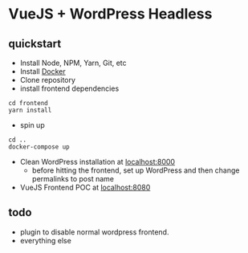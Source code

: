 # VueJS + WordPress Headless



## quickstart
- Install Node, NPM, Yarn, Git, etc
- Install [Docker](https://docs.docker.com/get-docker/)
- Clone repository
- install frontend dependencies
```
cd frontend 
yarn install
```
- spin up
```
cd ..
docker-compose up
```

- Clean WordPress installation at [localhost:8000](http://localhost:8000)
  - before hitting the frontend, set up WordPress and then change permalinks to post name
- VueJS Frontend POC at [localhost:8080](http://localhost:8080)

## todo
- plugin to disable normal wordpress frontend.
- everything else
